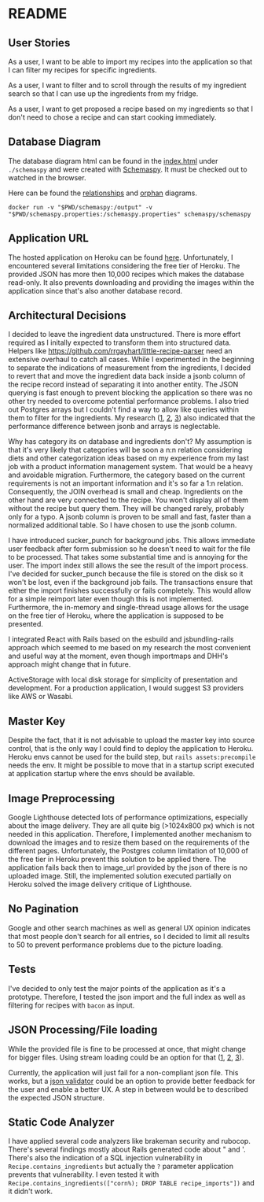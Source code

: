 # README

## User Stories

As a user, I want to be able to import my recipes into the application so that I can filter my recipes for specific ingredients.

As a user, I want to filter and to scroll through the results of my ingredient search so that I can use up the ingredients from my fridge.

As a user, I want to get proposed a recipe based on my ingredients so that I don't need to chose a recipe and can start cooking immediately.

## Database Diagram

The database diagram html can be found in the [index.html](https://github.com/philippneugebauer/recipes/blob/master/schemaspy/index.html) under `./schemaspy` and were created with [Schemaspy](https://schemaspy.org/). It must be checked out to watched in the browser.

Here can be found the [relationships](https://github.com/philippneugebauer/recipes/blob/master/schemaspy/diagrams/summary/relationships.real.large.png) and [orphan](https://github.com/philippneugebauer/recipes/tree/master/schemaspy/diagrams/orphans) diagrams.

```
docker run -v "$PWD/schemaspy:/output" -v "$PWD/schemaspy.properties:/schemaspy.properties" schemaspy/schemaspy
```

## Application URL

The hosted application on Heroku can be found [here](https://stormy-citadel-28410.herokuapp.com/). Unfortunately, I encountered several limitations considering the free tier of Heroku. The provided JSON has more then 10,000 recipes which makes the database read-only. It also prevents downloading and providing the images within the application since that's also another database record.

## Architectural Decisions

I decided to leave the ingredient data unstructured. There is more effort required as I initally expected to transform them into structured data. Helpers like https://github.com/rrgayhart/little-recipe-parser need an extensive overhaul to catch all cases.
While I experimented in the beginning to separate the indications of measurement from the ingredients, I decided to revert that and move the ingredient data back inside a jsonb column of the recipe record instead of separating it into another entity. The JSON querying is fast enough to prevent blocking the application so there was no other try needed to overcome potential performance problems. I also tried out Postgres arrays but I couldn't find a way to allow like queries within them to filter for the ingredients. My research ([1](http://www.databasesoup.com/2015/01/tag-all-things-part-2.html), [2](https://www.netguru.com/blog/postgres-arrays-vs-json-datatypes-in-rails-5), [3](http://www.binarywebpark.com/query-json-data-rails-postgresql/)) also indicated that the performance difference between jsonb and arrays is neglectable.

Why has category its on database and ingredients don't? My assumption is that it's very likely that categories will be soon a n:n relation considering diets and other categorization ideas based on my experience from my last job with a product information management system. That would be a heavy and avoidable migration. Furthermore, the category based on the current requirements is not an important information and it's so far a 1:n relation. Consequently, the JOIN overhead is small and cheap. Ingredients on the other hand are very connected to the recipe. You won't display all of them without the recipe but query them. They will be changed rarely, probably only for a typo. A jsonb column is proven to be small and fast, faster than a normalized additional table. So I have chosen to use the jsonb column.

I have introduced sucker_punch for background jobs. This allows immediate user feedback after form submission so he doesn't need to wait for the file to be processed. That takes some substantial time and is annoying for the user. The import index still allows the see the result of the import process. I've decided for sucker_punch because the file is stored on the disk so it won't be lost, even if the background job fails. The transactions ensure that either the import finishes successfully or fails completely. This would allow for a simple reimport later even though this is not implemented. Furthermore, the in-memory and single-thread usage allows for the usage on the free tier of Heroku, where the application is supposed to be presented.

I integrated React with Rails based on the esbuild and jsbundling-rails approach which seemed to me based on my research the most convenient and useful way at the moment, even though importmaps and DHH's approach might change that in future.

ActiveStorage with local disk storage for simplicity of presentation and development. For a production application, I would suggest S3 providers like AWS or Wasabi.

## Master Key

Despite the fact, that it is not advisable to upload the master key into source control, that is the only way I could find to deploy the application to Heroku. Heroku envs cannot be used for the build step, but `rails assets:precompile` needs the env. It might be possible to move that in a startup script executed at application startup where the envs should be available.

## Image Preprocessing

Google Lighthouse detected lots of performance optimizations, especially about the image delivery. They are all quite big (>1024x800 px) which is not needed in this application. Therefore, I implemented another mechanism to download the images and to resize them based on the requirements of the different pages. Unfortunately, the Postgres column limitation of 10,000 of the free tier in Heroku prevent this solution to be applied there. The application fails back then to image_url provided by the json of there is no uploaded image. Still, the implemented solution executed partially on Heroku solved the image delivery critique of Lighthouse.

## No Pagination

Google and other search machines as well as general UX opinion indicates that most people don't search for all entries, so I decided to limit all results to 50 to prevent performance problems due to the picture loading.

## Tests

I've decided to only test the major points of the application as it's a prototype. Therefore, I tested the json import and the full index as well as filtering for recipes with `bacon` as input.

## JSON Processing/File loading

While the provided file is fine to be processed at once, that might change for bigger files. Using stream loading could be an option for that ([1](https://thoughtbot.com/blog/io-in-ruby), [2](https://www.thegnar.com/blog/ruby-io-buffer), [3](https://iostreams.rocketjob.io/tutorial)).

Currently, the application will just fail for a non-compliant json file. This works, but a [json validator](https://github.com/voxpupuli/json-schema) could be an option to provide better feedback for the user and enable a better UX. A step in between would be to described the expected JSON structure.

## Static Code Analyzer

I have applied several code analyzers like brakeman security and rubocop. There's several findings mostly about Rails generated code about " and '. There's also the indication of a SQL injection vulnerability in `Recipe.contains_ingredients` but actually the `?` parameter application prevents that vulnerability. I even tested it with `Recipe.contains_ingredients(["corn%); DROP TABLE recipe_imports"])` and it didn't work.
